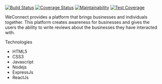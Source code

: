[![Build Status](https://travis-ci.org/GodwinEkuma/we-connect.svg?branch=develop)](https://travis-ci.org/GodwinEkuma/we-connect)
[![Coverage Status](https://coveralls.io/repos/github/GodwinEkuma/we-connect/badge.svg?branch=develop)](https://coveralls.io/github/GodwinEkuma/we-connect?branch=develop)
[![Maintainability](https://api.codeclimate.com/v1/badges/6ded38772f3e05c650c8/maintainability)](https://codeclimate.com/github/GodwinEkuma/we-connect/maintainability)
[![Test Coverage](https://api.codeclimate.com/v1/badges/6ded38772f3e05c650c8/test_coverage)](https://codeclimate.com/github/GodwinEkuma/we-connect/test_coverage)

WeConnect provides a platform that brings businesses and individuals together. This platform creates awareness for businesses and gives the users the ability to write reviews about the businesses they have interacted with.  

Technologies
- HTML5
- CSS3
- Javascript
- Nodejs
- ExpressJs
- ReactJs